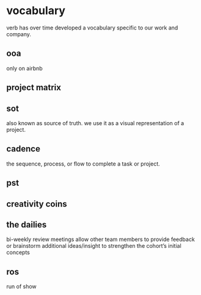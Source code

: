 # vocabulary

verb has over time developed a vocabulary specific to our work and company.

## ooa
only on airbnb

## project matrix

## sot
also known as source of truth. we use it as a visual representation of a project.

## cadence
the sequence, process, or flow to complete a task or project.

## pst

## creativity coins

## the dailies 
bi-weekly review meetings allow other team members to provide feedback or brainstorm additional ideas/insight to strengthen the cohort’s initial concepts

## ros
run of show

